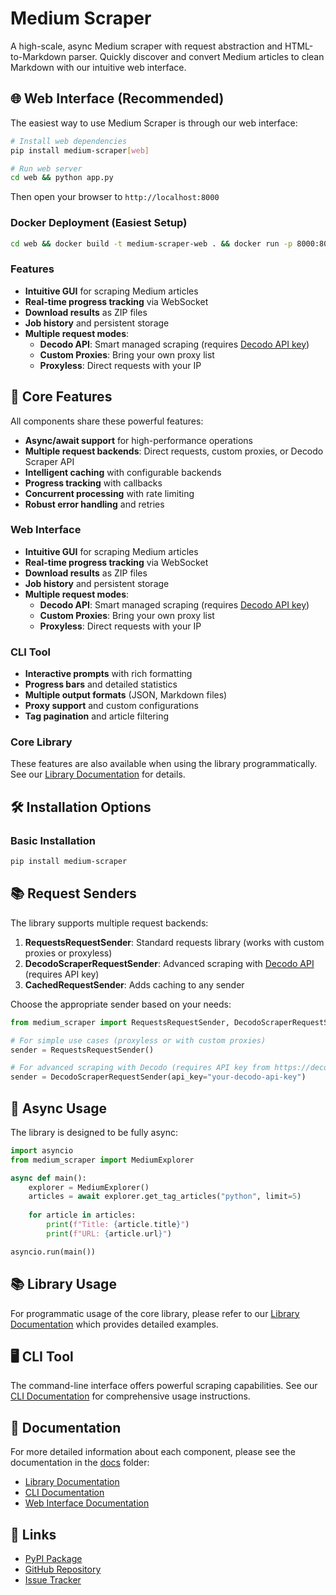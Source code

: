 # Medium Scraper

A high-scale, async Medium scraper with request abstraction and HTML-to-Markdown parser. Quickly discover and convert Medium articles to clean Markdown with our intuitive web interface.

## 🌐 Web Interface (Recommended)

The easiest way to use Medium Scraper is through our web interface:

```bash
# Install web dependencies  
pip install medium-scraper[web]

# Run web server
cd web && python app.py
```

Then open your browser to `http://localhost:8000`

### Docker Deployment (Easiest Setup)

```bash
cd web && docker build -t medium-scraper-web . && docker run -p 8000:8000 medium-scraper-web
```

### Features

- **Intuitive GUI** for scraping Medium articles
- **Real-time progress tracking** via WebSocket
- **Download results** as ZIP files
- **Job history** and persistent storage
- **Multiple request modes**:
  - **Decodo API**: Smart managed scraping (requires [Decodo API key](https://decodo.com))
  - **Custom Proxies**: Bring your own proxy list
  - **Proxyless**: Direct requests with your IP


## 🔧 Core Features

All components share these powerful features:

- **Async/await support** for high-performance operations
- **Multiple request backends**: Direct requests, custom proxies, or Decodo Scraper API
- **Intelligent caching** with configurable backends
- **Progress tracking** with callbacks
- **Concurrent processing** with rate limiting
- **Robust error handling** and retries

### Web Interface
- **Intuitive GUI** for scraping Medium articles
- **Real-time progress tracking** via WebSocket
- **Download results** as ZIP files
- **Job history** and persistent storage
- **Multiple request modes**:
  - **Decodo API**: Smart managed scraping (requires [Decodo API key](https://decodo.com))
  - **Custom Proxies**: Bring your own proxy list
  - **Proxyless**: Direct requests with your IP

### CLI Tool
- **Interactive prompts** with rich formatting
- **Progress bars** and detailed statistics  
- **Multiple output formats** (JSON, Markdown files)
- **Proxy support** and custom configurations
- **Tag pagination** and article filtering

### Core Library
These features are also available when using the library programmatically. See our [Library Documentation](docs/Library.md) for details.

## 🛠️ Installation Options

### Basic Installation
```bash
pip install medium-scraper
```

## 📚 Request Senders

The library supports multiple request backends:

1. **RequestsRequestSender**: Standard requests library (works with custom proxies or proxyless)
2. **DecodoScraperRequestSender**: Advanced scraping with [Decodo API](https://decodo.com) (requires API key)
3. **CachedRequestSender**: Adds caching to any sender

Choose the appropriate sender based on your needs:

```python
from medium_scraper import RequestsRequestSender, DecodoScraperRequestSender

# For simple use cases (proxyless or with custom proxies)
sender = RequestsRequestSender()

# For advanced scraping with Decodo (requires API key from https://decodo.com)
sender = DecodoScraperRequestSender(api_key="your-decodo-api-key")
```

## 🔄 Async Usage  

The library is designed to be fully async:

```python
import asyncio
from medium_scraper import MediumExplorer

async def main():
    explorer = MediumExplorer()
    articles = await explorer.get_tag_articles("python", limit=5)
    
    for article in articles:
        print(f"Title: {article.title}")
        print(f"URL: {article.url}")

asyncio.run(main())
```

## 📚 Library Usage

For programmatic usage of the core library, please refer to our [Library Documentation](docs/Library.md) which provides detailed examples.

## 🖥️ CLI Tool

The command-line interface offers powerful scraping capabilities. See our [CLI Documentation](docs/CLI.md) for comprehensive usage instructions.


## 📖 Documentation

For more detailed information about each component, please see the documentation in the [docs](docs/) folder:

- [Library Documentation](docs/Library.md)
- [CLI Documentation](docs/CLI.md)  
- [Web Interface Documentation](docs/Web.md)

## 🔗 Links

- [PyPI Package](https://pypi.org/project/medium-scraper/)
- [GitHub Repository](https://github.com/sarperavci/medium-scraper)
- [Issue Tracker](https://github.com/sarperavci/medium-scraper/issues)